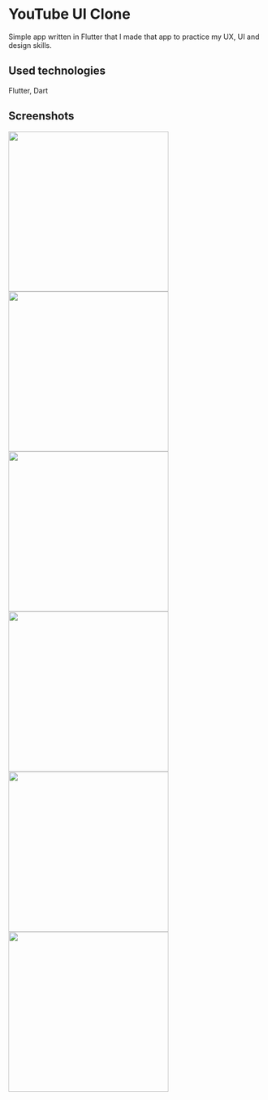 # YouTube UI Clone
Simple app written in Flutter that I made that app to practice my UX, UI and design skills.

## Used technologies
Flutter, Dart

## Screenshots
<img src="https://user-images.githubusercontent.com/77902674/165900529-2cd9405c-0daa-43b9-b0d8-fe4d98089ca6.png" align="left" width="315">
<img src="https://user-images.githubusercontent.com/77902674/165900608-5b415e34-8989-40e8-8f38-f3770bd9d9ce.png" align="left" width="315">
<img src="https://user-images.githubusercontent.com/77902674/165900543-c6f38391-6743-4aa1-af36-207008f4fba0.png" align="left" width="315">

<img src="https://user-images.githubusercontent.com/77902674/165900575-9e5a408b-a2a8-4e8d-b3f4-80b63fd9932d.png" align="left" width="315">
<img src="https://user-images.githubusercontent.com/77902674/165900585-b84c7d23-eeb7-489f-b182-205b8b4b1f97.png" align="left" width="315">
<img src="https://user-images.githubusercontent.com/77902674/165900587-b59bbb2d-c2fc-497d-b3cc-afff7be3d3dd.png" align="left" width="315">
